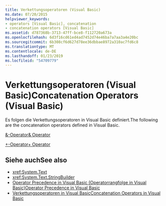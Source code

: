 ```yaml
---
title: Verkettungsoperatoren (Visual Basic)
ms.date: 07/20/2015
helpviewer_keywords:
- operators [Visual Basic], concatenation
- concatenation operators [Visual Basic]
ms.assetid: d787368b-3713-47ff-bce8-f112720a673a
ms.openlocfilehash: 6d3f16cd61ed4ad7452d74e46ba7a7aa3a4e20bc
ms.sourcegitcommit: 6b308cf6d627d78ee36dbbae8972a310ac7fd6c8
ms.translationtype: MT
ms.contentlocale: de-DE
ms.lasthandoff: 01/23/2019
ms.locfileid: "54709779"
---
```

# <a name="concatenation-operators-visual-basic"></a><span data-ttu-id="7f1cf-102">Verkettungsoperatoren (Visual Basic)</span><span class="sxs-lookup"><span data-stu-id="7f1cf-102">Concatenation Operators (Visual Basic)</span></span>
<span data-ttu-id="7f1cf-103">Es folgen die Verkettungsoperatoren in Visual Basic definiert.</span><span class="sxs-lookup"><span data-stu-id="7f1cf-103">The following are the concatenation operators defined in Visual Basic.</span></span>  
  
 [<span data-ttu-id="7f1cf-104">&-Operator</span><span class="sxs-lookup"><span data-stu-id="7f1cf-104">& Operator</span></span>](../../../visual-basic/language-reference/operators/concatenation-operator.md)  
  
 [<span data-ttu-id="7f1cf-105">+-Operator</span><span class="sxs-lookup"><span data-stu-id="7f1cf-105">+ Operator</span></span>](../../../visual-basic/language-reference/operators/addition-operator.md)  
  
## <a name="see-also"></a><span data-ttu-id="7f1cf-106">Siehe auch</span><span class="sxs-lookup"><span data-stu-id="7f1cf-106">See also</span></span>
- <xref:System.Text>
- <xref:System.Text.StringBuilder>
- [<span data-ttu-id="7f1cf-107">Operator Precedence in Visual Basic (Operatorrangfolge in Visual Basic)</span><span class="sxs-lookup"><span data-stu-id="7f1cf-107">Operator Precedence in Visual Basic</span></span>](../../../visual-basic/language-reference/operators/operator-precedence.md)
- [<span data-ttu-id="7f1cf-108">Verkettungsoperatoren in Visual Basic</span><span class="sxs-lookup"><span data-stu-id="7f1cf-108">Concatenation Operators in Visual Basic</span></span>](../../../visual-basic/programming-guide/language-features/operators-and-expressions/concatenation-operators.md)
